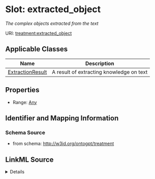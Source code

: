 # Slot: extracted_object
_The complex objects extracted from the text_


URI: [treatment:extracted_object](http://w3id.org/ontogpt/treatments/extracted_object)



<!-- no inheritance hierarchy -->




## Applicable Classes

| Name | Description |
| --- | --- |
[ExtractionResult](ExtractionResult.md) | A result of extracting knowledge on text






## Properties

* Range: [Any](Any.md)







## Identifier and Mapping Information







### Schema Source


* from schema: http://w3id.org/ontogpt/treatment




## LinkML Source

<details>
```yaml
name: extracted_object
description: The complex objects extracted from the text
from_schema: http://w3id.org/ontogpt/treatment
rank: 1000
alias: extracted_object
owner: ExtractionResult
domain_of:
- ExtractionResult
range: Any
inlined: true

```
</details>